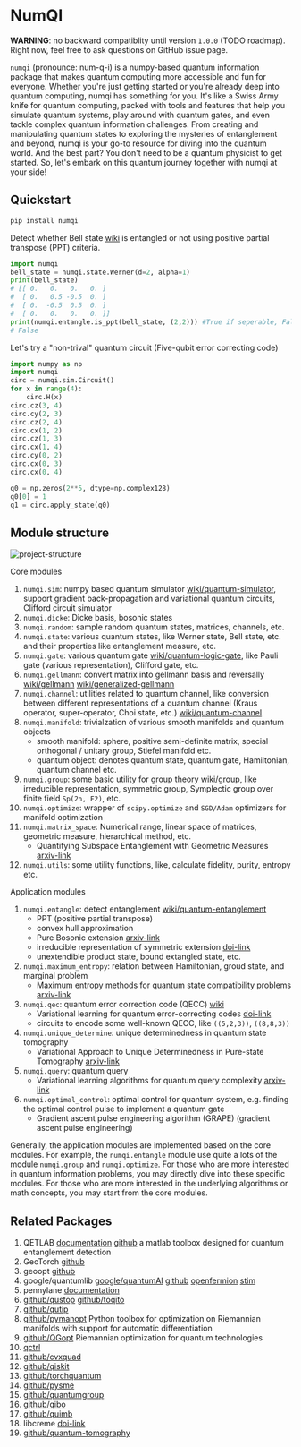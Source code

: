 # NumQI

**WARNING**: no backward compatiblity until version `1.0.0` (TODO roadmap). Right now, feel free to ask questions on GitHub issue page.

`numqi` (pronounce: num-q-i) is a numpy-based quantum information package that makes quantum computing more accessible and fun for everyone. Whether you're just getting started or you're already deep into quantum computing, numqi has something for you. It's like a Swiss Army knife for quantum computing, packed with tools and features that help you simulate quantum systems, play around with quantum gates, and even tackle complex quantum information challenges. From creating and manipulating quantum states to exploring the mysteries of entanglement and beyond, numqi is your go-to resource for diving into the quantum world. And the best part? You don't need to be a quantum physicist to get started. So, let's embark on this quantum journey together with numqi at your side!

## Quickstart

```bash
pip install numqi
```

Detect whether Bell state [wiki](https://en.wikipedia.org/wiki/Bell_state) is entangled or not using positive partial transpose (PPT) criteria.

```python
import numqi
bell_state = numqi.state.Werner(d=2, alpha=1)
print(bell_state)
# [[ 0.   0.   0.   0. ]
#  [ 0.   0.5 -0.5  0. ]
#  [ 0.  -0.5  0.5  0. ]
#  [ 0.   0.   0.   0. ]]
print(numqi.entangle.is_ppt(bell_state, (2,2))) #True if seperable, False if entangled
# False
```

Let's try a "non-trival" quantum circuit (Five-qubit error correcting code)

```python
import numpy as np
import numqi
circ = numqi.sim.Circuit()
for x in range(4):
    circ.H(x)
circ.cz(3, 4)
circ.cy(2, 3)
circ.cz(2, 4)
circ.cx(1, 2)
circ.cz(1, 3)
circ.cx(1, 4)
circ.cy(0, 2)
circ.cx(0, 3)
circ.cx(0, 4)

q0 = np.zeros(2**5, dtype=np.complex128)
q0[0] = 1
q1 = circ.apply_state(q0)
```

## Module structure

![project-structure](data/project-structure.png)

Core modules

1. `numqi.sim`: numpy based quantum simulator [wiki/quantum-simulator](https://en.wikipedia.org/wiki/Quantum_simulator), support gradient back-propagation and variational quantum circuits, Clifford circuit simulator
2. `numqi.dicke`: Dicke basis, bosonic states
3. `numqi.random`: sample random quantum states, matrices, channels, etc.
4. `numqi.state`: various quantum states, like Werner state, Bell state, etc. and their properties like entanglement measure, etc.
5. `numqi.gate`: various quantum gate [wiki/quantum-logic-gate](https://en.wikipedia.org/wiki/Quantum_logic_gate), like Pauli gate (various representation), Clifford gate, etc.
6. `numqi.gellmann`: convert matrix into gellmann basis and reversally [wiki/gellmann](https://en.wikipedia.org/wiki/Gell-Mann_matrices) [wiki/generalized-gellmann](https://en.wikipedia.org/wiki/Generalizations_of_Pauli_matrices)
7. `numqi.channel`: utilities related to quantum channel, like conversion between different representations of a quantum channel (Kraus operator, super-operator, Choi state, etc.) [wiki/quantum-channel](https://en.wikipedia.org/wiki/Quantum_channel)
8. `numqi.manifold`: trivialzation of various smooth manifolds and quantum objects
    * smooth manifold: sphere, positive semi-definite matrix, special orthogonal / unitary group, Stiefel manifold etc.
    * quantum object: denotes quantum state, quantum gate, Hamiltonian, quantum channel etc.
9. `numqi.group`: some basic utility for group theory [wiki/group](https://en.wikipedia.org/wiki/Group_(mathematics)), like irreducible representation, symmetric group, Symplectic group over finite field `Sp(2n, F2)`, etc.
10. `numqi.optimize`: wrapper of `scipy.optimize` and `SGD/Adam` optimizers for manifold optimization
11. `numqi.matrix_space`: Numerical range, linear space of matrices, geometric measure, hierarchical method, etc.
     * Quantifying Subspace Entanglement with Geometric Measures [arxiv-link](https://arxiv.org/abs/2311.10353)
12. `numqi.utils`: some utility functions, like, calculate fidelity, purity, entropy etc.

Application modules

1. `numqi.entangle`: detect entanglement [wiki/quantum-entanglement](https://en.wikipedia.org/wiki/Quantum_entanglement)
    * PPT (positive partial transpose)
    * convex hull approximation
    * Pure Bosonic extension [arxiv-link](https://arxiv.org/abs/2209.10934)
    * irreducible representation of symmetric extension [doi-link](https://doi.org/10.3390/e25101425)
    * unextendible product state, bound extangled state, etc.
2. `numqi.maximum_entropy`: relation between Hamiltonian, groud state, and marginal problem
    * Maximum entropy methods for quantum state compatibility problems [arxiv-link](https://arxiv.org/abs/2207.11645)
3. `numqi.qec`: quantum error correction code (QECC) [wiki](https://en.wikipedia.org/wiki/Quantum_error_correction)
    * Variational learning for quantum error-correcting codes [doi-link](https://doi.org/10.22331/q-2022-10-06-828)
    * circuits to encode some well-known QECC, like `((5,2,3))`, `((8,8,3))`
4. `numqi.unique_determine`: unique determinedness in quantum state tomography
    * Variational Approach to Unique Determinedness in Pure-state Tomography [arxiv-link](https://arxiv.org/abs/2305.10811)
5. `numqi.query`: quantum query
    * Variational learning algorithms for quantum query complexity [arxiv-link](https://arxiv.org/abs/2205.07449)
6. `numqi.optimal_control`: optimal control for quantum system, e.g. finding the optimal control pulse to implement a quantum gate
    * Gradient ascent pulse engineering algorithm (GRAPE) (gradient ascent pulse engineering)

Generally, the application modules are implemented based on the core modules. For example, the `numqi.entangle` module use quite a lots of the module `numqi.group` and `numqi.optimize`. For those who are more interested in quantum information problems, you may directly dive into these specific modules. For those who are more interested in the underlying algorithms or math concepts, you may start from the core modules.

## Related Packages

1. QETLAB [documentation](https://qetlab.com/) [github](https://github.com/nathanieljohnston/QETLAB) a matlab toolbox designed for quantum entanglement detection
2. GeoTorch [github](https://github.com/Lezcano/geotorch)
3. geoopt [github](https://github.com/geoopt/geoopt)
4. google/quantumlib [google/quantumAI](https://quantumai.google/software) [github](https://github.com/quantumlib) [openfermion](https://github.com/quantumlib/OpenFermion) [stim](https://github.com/quantumlib/Stim)
5. pennylane [documentation](https://docs.pennylane.ai/en/stable/)
6. [github/qustop](https://github.com/vprusso/qustop) [github/toqito](https://github.com/vprusso/toqito)
7. [github/qutip](https://github.com/qutip)
8. [github/pymanopt](https://github.com/pymanopt/pymanopt) Python toolbox for optimization on Riemannian manifolds with support for automatic differentiation
9. [github/QGopt](https://github.com/LuchnikovI/QGOpt) Riemannian optimization for quantum technologies
10. [qctrl](https://docs.q-ctrl.com/references/qctrl/index.html)
11. [github/cvxquad](https://github.com/hfawzi/cvxquad)
12. [github/qiskit](https://github.com/Qiskit/qiskit)
13. [github/torchquantum](https://github.com/mit-han-lab/torchquantum)
14. [github/pysme](https://github.com/CQuIC/pysme)
15. [github/quantumgroup](https://quantumghent.github.io/)
16. [github/qibo](https://github.com/qiboteam/qibo)
17. [github/quimb](https://quimb.readthedocs.io/en/latest/)
18. libcreme [doi-link](https://doi.org/10.1016/j.cpc.2011.08.012)
19. [github/quantum-tomography](https://github.com/KwiatLab/Quantum-Tomography)
